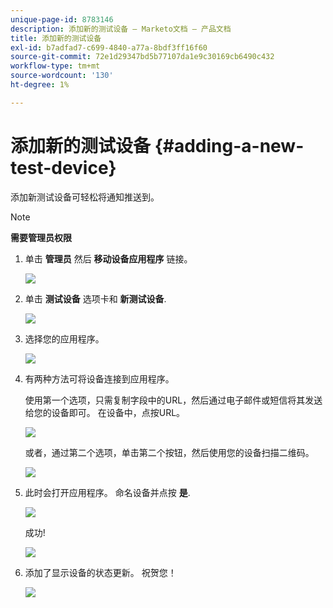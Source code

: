 ```yaml
---
unique-page-id: 8783146
description: 添加新的测试设备 — Marketo文档 — 产品文档
title: 添加新的测试设备
exl-id: b7adfad7-c699-4840-a77a-8bdf3ff16f60
source-git-commit: 72e1d29347bd5b77107da1e9c30169cb6490c432
workflow-type: tm+mt
source-wordcount: '130'
ht-degree: 1%

---
```


# 添加新的测试设备 {#adding-a-new-test-device}

添加新测试设备可轻松将通知推送到。

>[!NOTE]
>
>**需要管理员权限**

1. 单击 **管理员** 然后 **移动设备应用程序** 链接。

   ![](assets/image2015-7-9-14-3a33-3a12.png)

1. 单击 **测试设备** 选项卡和 **新测试设备**.

   ![](assets/image2015-7-17-17-3a4-3a52.png)

1. 选择您的应用程序。

   ![](assets/image2015-7-17-17-3a6-3a4.png)

1. 有两种方法可将设备连接到应用程序。

   使用第一个选项，只需复制字段中的URL，然后通过电子邮件或短信将其发送给您的设备即可。 在设备中，点按URL。

   ![](assets/image2015-7-20-11-3a27-3a2.png)

   或者，通过第二个选项，单击第二个按钮，然后使用您的设备扫描二维码。

   ![](assets/image2015-7-17-17-3a9-3a54.png)

1. 此时会打开应用程序。 命名设备并点按 **是**.

   ![](assets/image2015-7-17-17-3a31-3a23.png)

   成功!

   ![](assets/image2015-7-17-17-3a33-3a5.png)

1. 添加了显示设备的状态更新。 祝贺您！

   ![](assets/image2015-7-17-17-3a14-3a32.png)

